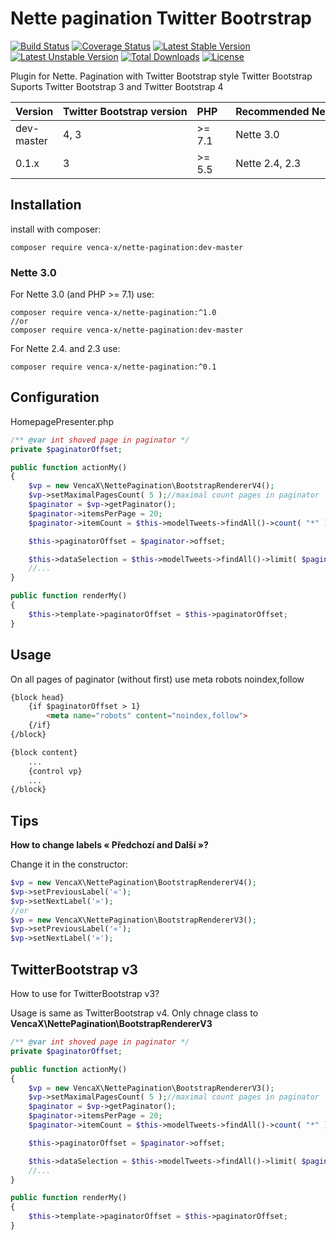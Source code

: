 Nette pagination Twitter Bootrstrap
===============
[![Build Status](https://travis-ci.org/venca-x/nette-pagination.svg)](https://travis-ci.org/venca-x/nette-pagination)
[![Coverage Status](https://coveralls.io/repos/github/venca-x/nette-pagination/badge.svg?branch=master)](https://coveralls.io/github/venca-x/nette-pagination?branch=master) 
[![Latest Stable Version](https://poser.pugx.org/venca-x/nette-pagination/v/stable.svg)](https://packagist.org/packages/venca-x/nette-pagination) 
[![Latest Unstable Version](https://poser.pugx.org/venca-x/nette-pagination/v/unstable.svg)](https://packagist.org/packages/venca-x/nette-pagination) 
[![Total Downloads](https://poser.pugx.org/venca-x/nette-pagination/downloads.svg)](https://packagist.org/packages/venca-x/nette-pagination) 
[![License](https://poser.pugx.org/venca-x/nette-pagination/license.svg)](https://packagist.org/packages/venca-x/nette-pagination)

Plugin for Nette. Pagination with Twitter Bootstrap style Twitter Bootstrap
Suports Twitter Bootstrap 3 and Twitter Bootstrap 4

| Version     | Twitter&nbsp;Bootstrap&nbsp;version | PHP&nbsp;&nbsp;&nbsp;     | Recommended&nbsp;Nette |
| ---         | ---                                 | ---                       | ---               |
| dev-master  | 4, 3                                | \>= 7.1                   | Nette 3.0         |
| 0.1.x       | 3                                   | \>= 5.5                   | Nette 2.4, 2.3    |

Installation
------------
install with composer:
```
composer require venca-x/nette-pagination:dev-master
```

### Nette 3.0
For Nette 3.0 (and PHP >= 7.1) use:
```
composer require venca-x/nette-pagination:^1.0
//or
composer require venca-x/nette-pagination:dev-master
```
For Nette 2.4. and 2.3 use:
```
composer require venca-x/nette-pagination:^0.1
```


Configuration
-------------

HomepagePresenter.php

```php
/** @var int shoved page in paginator */
private $paginatorOffset;

public function actionMy()
{
    $vp = new VencaX\NettePagination\BootstrapRendererV4();
    $vp->setMaximalPagesCount( 5 );//maximal count pages in paginator
    $paginator = $vp->getPaginator();
    $paginator->itemsPerPage = 20;
    $paginator->itemCount = $this->modelTweets->findAll()->count( "*" );

    $this->paginatorOffset = $paginator->offset;

    $this->dataSelection = $this->modelTweets->findAll()->limit( $paginator->itemsPerPage, $paginator->offset );
    //...
}

public function renderMy()
{
    $this->template->paginatorOffset = $this->paginatorOffset;
}
```

Usage
-------------
On all pages of paginator (without first) use meta robots noindex,follow
```html
{block head}
    {if $paginatorOffset > 1}
        <meta name="robots" content="noindex,follow">
    {/if}
{/block}

{block content}
    ...
    {control vp}
    ...
{/block}
```

Tips
-------------
**How to change labels « Předchozí and Další »?**

Change it in the constructor:
```php
$vp = new VencaX\NettePagination\BootstrapRendererV4();
$vp->setPreviousLabel('«');
$vp->setNextLabel('»');
//or
$vp = new VencaX\NettePagination\BootstrapRendererV3();
$vp->setPreviousLabel('«');
$vp->setNextLabel('»');
```

TwitterBootstrap v3
-------------
How to use for TwitterBootstrap v3?

Usage is same as TwitterBootstrap v4. Only chnage class to **VencaX\NettePagination\BootstrapRendererV3**
```php
/** @var int shoved page in paginator */
private $paginatorOffset;

public function actionMy()
{
    $vp = new VencaX\NettePagination\BootstrapRendererV3();
    $vp->setMaximalPagesCount( 5 );//maximal count pages in paginator
    $paginator = $vp->getPaginator();
    $paginator->itemsPerPage = 20;
    $paginator->itemCount = $this->modelTweets->findAll()->count( "*" );

    $this->paginatorOffset = $paginator->offset;

    $this->dataSelection = $this->modelTweets->findAll()->limit( $paginator->itemsPerPage, $paginator->offset );
    //...
}

public function renderMy()
{
    $this->template->paginatorOffset = $this->paginatorOffset;
}
```